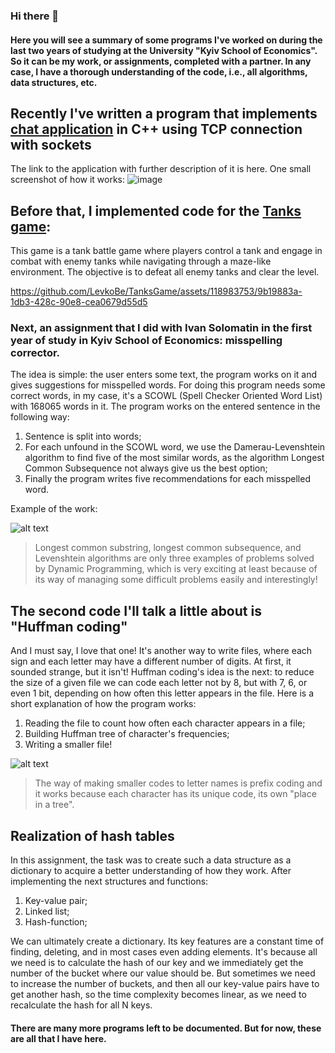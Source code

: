 ### Hi there 👋

#### Here you will see a summary of some programs I've worked on during the last two years of studying at the University "Kyiv School of Economics". So it can be my work, or assignments, completed with a partner. In any case, I have a thorough understanding of the code, i.e., all algorithms, data structures, etc.

## Recently I've written a program that implements [chat application](https://github.com/LevkoBe/GroupChat) in C++ using TCP connection with sockets
The link to the application with further description of it is here. One small screenshot of how it works:
![image](https://github.com/LevkoBe/LevkoBe/assets/118983753/285af220-3440-4f9a-ac1e-c3e44165caf5)

## Before that, I implemented code for the [Tanks game](https://github.com/LevkoBe/TanksGame):

This game is a tank battle game where players control a tank and engage in combat with enemy tanks while navigating through a maze-like environment. The objective is to defeat all enemy tanks and clear the level.

https://github.com/LevkoBe/TanksGame/assets/118983753/9b19883a-1db3-428c-90e8-cea0679d55d5

### Next, an assignment that I did with Ivan Solomatin in the first year of study in Kyiv School of Economics: misspelling corrector.

The idea is simple: the user enters some text, the program works on it and gives suggestions for misspelled words.
For doing this program needs some correct words, in my case, it's a SCOWL (Spell Checker Oriented Word List) with 168065 words in it.
The program works on the entered sentence in the following way:
  1. Sentence is split into words;
  2. For each unfound in the SCOWL word, we use the Damerau-Levenshtein algorithm to find five of the most similar words, as the algorithm Longest Common Subsequence not always give us the best option;
  3. Finally the program writes five recommendations for each misspelled word.


Example of the work:

![alt text](https://res.cloudinary.com/dcxd4mjy0/image/upload/v1684241975/example1_wsatpm.png "Correcting mistakes")
>Longest common substring, longest common subsequence, and Levenshtein algorithms are only three examples of problems solved by Dynamic Programming, which is very exciting at least because of its way of managing some difficult problems easily and interestingly! 

## The second code I'll talk a little about is "Huffman coding"
And I must say, I love that one! It's another way to write files, where each sign and each letter may have a different number of digits. At first, it sounded strange, but it isn't!
Huffman coding's idea is the next: to reduce the size of a given file we can code each letter not by 8, but with 7, 6, or even 1 bit, depending on how often this letter appears in the file.
Here is a short explanation of how the program works:
  1. Reading the file to count how often each character appears in a file;
  2. Building Huffman tree of character's frequencies;
  3. Writing a smaller file!

![alt text](https://res.cloudinary.com/dcxd4mjy0/image/upload/v1684405820/ex2_rrzg1g.png "Work with a file")
>The way of making smaller codes to letter names is prefix coding and it works because each character has its unique code, its own "place in a tree".

## Realization of hash tables
In this assignment, the task was to create such a data structure as a dictionary to acquire a better understanding of how they work. After implementing the next structures and functions:
  1. Key-value pair;
  2. Linked list;
  3. Hash-function;

We can ultimately create a dictionary.
Its key features are a constant time of finding, deleting, and in most cases even adding elements. It's because all we need is to calculate the hash of our key and we immediately get the number of the bucket where our value should be. But sometimes we need to increase the number of buckets, and then all our key-value pairs have to get another hash, so the time complexity becomes linear, as we need to recalculate the hash for all N keys. 

#### There are many more programs left to be documented. But for now, these are all that I have here.
<!--
**LevkoBe/LevkoBe** is a ✨ _special_ ✨ repository because its `README.md` (this file) appears on your GitHub profile.

Here are some ideas to get you started:

- 🔭 I’m currently working on ...
- 🌱 I’m currently learning ...
- 👯 I’m looking to collaborate on ...
- 🤔 I’m looking for help with ...
- 💬 Ask me about ...
- 📫 How to reach me: ...
- 😄 Pronouns: ...
- ⚡ Fun fact: ...
-->
